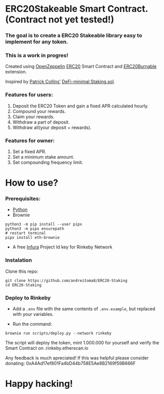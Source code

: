 # ERC20Stakeable Smart Contract. (Contract not yet tested!)
### The goal is to create a ERC20 Stakeable library easy to implement for any token.
### This is a work in progres!

Created using [OpenZeppelin](https://openzeppelin.com/) [ERC20](https://github.com/OpenZeppelin/openzeppelin-contracts/blob/master/contracts/token/ERC20/ERC20.sol) Smart Contract and [ERC20Burnable](https://github.com/OpenZeppelin/openzeppelin-contracts/blob/master/contracts/token/ERC20/extensions/ERC20Burnable.sol) extension.

Inspired by [Patrick Collins'](https://github.com/PatrickAlphaC) [DeFi-minimal Staking.sol](https://github.com/smartcontractkit/defi-minimal/blob/main/contracts/Staking.sol).

### Features for users:

1. Deposit the ERC20 Token and gain a fixed APR calculated hourly.
1. Compound your rewards.
1. Claim your rewards.
1. Withdraw a part of deposit.
1. Withdraw all(your deposit + rewards).

### Features for owner:

1. Set a fixed APR.
1. Set a minimum stake amount.
1. Set compounding frequency limit.

# How to use?

### Prerequisites:

- [Python](https://www.python.org/downloads/)
- Brownie
```
python3 -m pip install --user pipx
python3 -m pipx ensurepath
# restart terminal
pipx install eth-brownie
```
- A free [Infura](https://infura.io/) Project Id key for Rinkeby Network

### Instalation 

Clone this repo:

```
git clone https://github.com/andreitoma8/ERC20-Staking
cd ERC20-Staking
```

### Deploy to Rinkeby

- Add a `.env` file with the same contents of `.env.example`, but replaced with your variables.

- Run the command:
```
brownie run scripts/deploy.py --network rinkeby
```
The script will deploy the token, mint 1.000.000 for yourself and verify the Smart Contract on .rinkeby.etherscan.io

Any feedback is much apreciated! 
If this was helpful please consider donating: 0xA4Ad17ef801Fa4bD44b758E5Ae8B2169f59B666F

# Happy hacking!